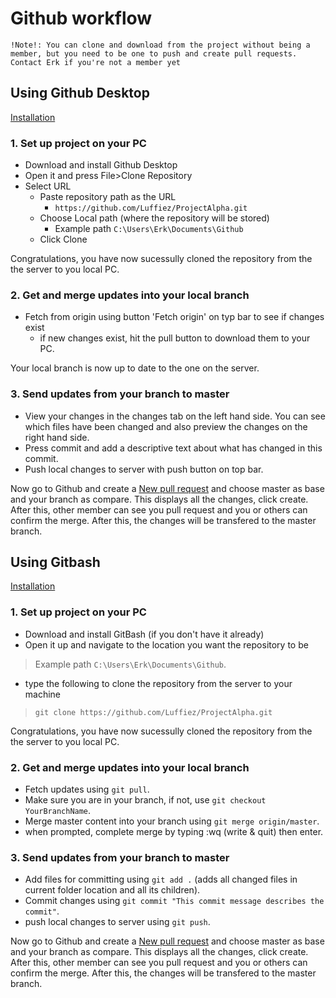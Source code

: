 # Github workflow
`!Note!: You can clone and download from the project without being a member, but you need to be one to push and create pull requests. Contact Erk if you're not a member yet`

## Using Github Desktop
[Installation](https://desktop.github.com/)

### 1. Set up project on your PC
- Download and install Github Desktop
- Open it and press File>Clone Repository
- Select URL
    - Paste repository path as the URL
        - `https://github.com/Luffiez/ProjectAlpha.git`
    - Choose Local path (where the repository will be stored) 
        - Example path `C:\Users\Erk\Documents\Github`
    - Click Clone

Congratulations, you have now sucessully cloned the repository from the the server to you local PC.
    
### 2. Get and merge updates into your local branch
- Fetch from origin using button 'Fetch origin' on typ bar to see if changes exist
    - if new changes exist, hit the pull button to download them to your PC.

Your local branch is now up to date to the one on the server.

### 3. Send updates from your branch to master
- View your changes in the changes tab on the left hand side. You can see which files have been changed and also preview the changes on the right hand side.
- Press commit and add a descriptive text about what has changed in this commit.
- Push local changes to server with push button on top bar.

Now go to Github and create a [New pull request](https://github.com/Luffiez/ProjectAlpha/pulls) and choose master as base and your branch as compare. This displays all the changes, click create. After this, other member can see you pull request and you or others can confirm the merge. After this, the changes will be transfered to the master branch.

## Using Gitbash
[Installation](https://gitforwindows.org/)
### 1. Set up project on your PC
- Download and install GitBash (if you don't have it already)
- Open it up and navigate to the location you want the repository to be
> Example path `C:\Users\Erk\Documents\Github`.
- type the following to clone the repository from the server to your machine
> `git clone https://github.com/Luffiez/ProjectAlpha.git`

Congratulations, you have now sucessully cloned the repository from the the server to you local PC.

### 2. Get and merge updates into your local branch
- Fetch updates using `git pull`.
- Make sure you are in your branch, if not, use `git checkout YourBranchName`.
- Merge master content into your branch using `git merge origin/master`.
- when prompted, complete merge by typing :wq (write & quit) then enter.

### 3. Send updates from your branch to master
- Add files for committing using `git add .` (adds all changed files in current folder location and all its children).
- Commit changes using `git commit "This commit message describes the commit"`.
- push local changes to server using `git push`.

Now go to Github and create a [New pull request](https://github.com/Luffiez/ProjectAlpha/pulls) and choose master as base and your branch as compare. This displays all the changes, click create. After this, other member can see you pull request and you or others can confirm the merge. After this, the changes will be transfered to the master branch.

